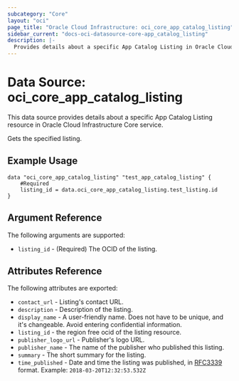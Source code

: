 ```yaml
---
subcategory: "Core"
layout: "oci"
page_title: "Oracle Cloud Infrastructure: oci_core_app_catalog_listing"
sidebar_current: "docs-oci-datasource-core-app_catalog_listing"
description: |-
  Provides details about a specific App Catalog Listing in Oracle Cloud Infrastructure Core service
---
```


# Data Source: oci_core_app_catalog_listing
This data source provides details about a specific App Catalog Listing resource in Oracle Cloud Infrastructure Core service.

Gets the specified listing.

## Example Usage

```hcl
data "oci_core_app_catalog_listing" "test_app_catalog_listing" {
	#Required
	listing_id = data.oci_core_app_catalog_listing.test_listing.id
}
```

## Argument Reference

The following arguments are supported:

* `listing_id` - (Required) The OCID of the listing.


## Attributes Reference

The following attributes are exported:

* `contact_url` - Listing's contact URL.
* `description` - Description of the listing.
* `display_name` - A user-friendly name. Does not have to be unique, and it's changeable. Avoid entering confidential information. 
* `listing_id` - the region free ocid of the listing resource.
* `publisher_logo_url` - Publisher's logo URL.
* `publisher_name` - The name of the publisher who published this listing.
* `summary` - The short summary for the listing.
* `time_published` - Date and time the listing was published, in [RFC3339](https://tools.ietf.org/html/rfc3339) format. Example: `2018-03-20T12:32:53.532Z` 

